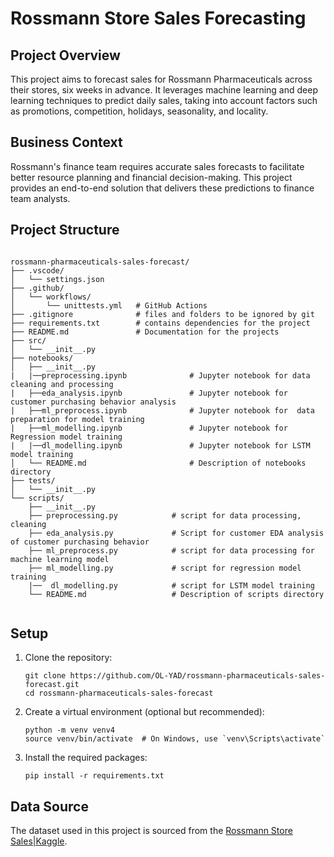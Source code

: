 # Rossmann Store Sales Forecasting

## Project Overview
This project aims to forecast sales for Rossmann Pharmaceuticals across their stores, six weeks in advance. It leverages machine learning and deep learning techniques to predict daily sales, taking into account factors such as promotions, competition, holidays, seasonality, and locality.

## Business Context
Rossmann's finance team requires accurate sales forecasts to facilitate better resource planning and financial decision-making. This project provides an end-to-end solution that delivers these predictions to finance team analysts.

## Project Structure

```plaintext

rossmann-pharmaceuticals-sales-forecast/
├── .vscode/
│   └── settings.json
├── .github/
│   └── workflows/
│       └── unittests.yml   # GitHub Actions
├── .gitignore              # files and folders to be ignored by git
├── requirements.txt        # contains dependencies for the project
├── README.md               # Documentation for the projects
├── src/
│   └── __init__.py
├── notebooks/
│   ├── __init__.py
|   |──preprocessing.ipynb              # Jupyter notebook for data cleaning and processing 
|   ├──eda_analysis.ipynb               # Jupyter notebook for customer purchasing behavior analysis 
|   ├──ml_preprocess.ipynb              # Jupyter notebook for  data preparation for model training 
|   ├──ml_modelling.ipynb               # Jupyter notebook for Regression model training 
|   |──dl_modelling.ipynb               # Jupyter notebook for LSTM model training 
│   └── README.md                       # Description of notebooks directory 
├── tests/
│   └── __init__.py
└── scripts/
    ├── __init__.py
    ├── preprocessing.py            # script for data processing, cleaning
    ├── eda_analysis.py             # Script for customer EDA analysis of customer purchasing behavior
    ├── ml_preprocess.py            # script for data processing for machine learning model
    ├── ml_modelling.py             # script for regression model training
    |──  dl_modelling.py            # script for LSTM model training 
    └── README.md                   # Description of scripts directory
    
```


## Setup

1. Clone the repository:
   ```
   git clone https://github.com/OL-YAD/rossmann-pharmaceuticals-sales-forecast.git
   cd rossmann-pharmaceuticals-sales-forecast
   ```

2. Create a virtual environment (optional but recommended):
   ```
   python -m venv venv4
   source venv/bin/activate  # On Windows, use `venv\Scripts\activate`
   ```

3. Install the required packages:
   ```
   pip install -r requirements.txt
   ```

## Data Source
The dataset used in this project is sourced from the [Rossmann Store Sales|Kaggle](https://www.kaggle.com/competitions/rossmann-store-sales/data).